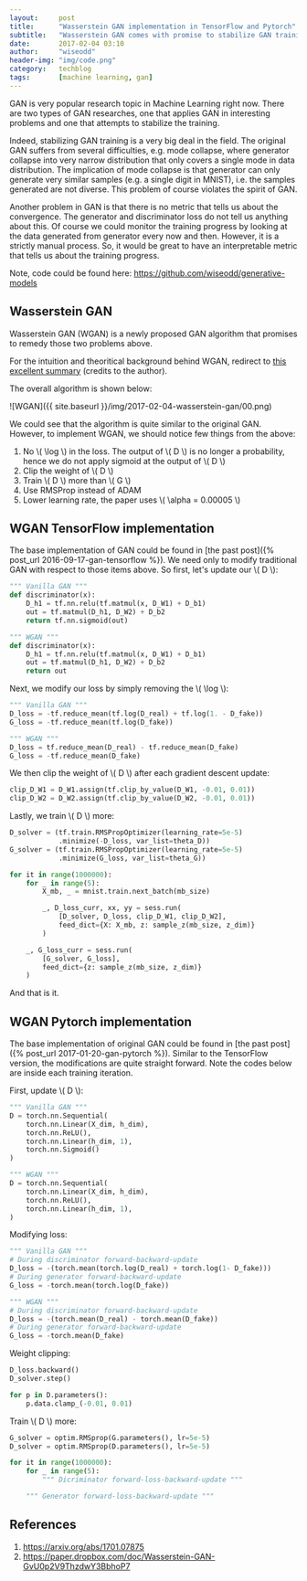 ```yaml
---
layout:     post
title:      "Wasserstein GAN implementation in TensorFlow and Pytorch"
subtitle:   "Wasserstein GAN comes with promise to stabilize GAN training and abolish mode collapse problem in GAN."
date:       2017-02-04 03:10
author:     "wiseodd"
header-img: "img/code.png"
category:   techblog
tags:       [machine learning, gan]
---
```


GAN is very popular research topic in Machine Learning right now. There are two types of GAN researches, one that applies GAN in interesting problems and one that attempts to stabilize the training.

Indeed, stabilizing GAN training is a very big deal in the field. The original GAN suffers from several difficulties, e.g. mode collapse, where generator collapse into very narrow distribution that only covers a single mode in data distribution. The implication of mode collapse is that generator can only generate very similar samples (e.g. a single digit in MNIST), i.e. the samples generated are not diverse. This problem of course violates the spirit of GAN.

Another problem in GAN is that there is no metric that tells us about the convergence. The generator and discriminator loss do not tell us anything about this. Of course we could monitor the training progress by looking at the data generated from generator every now and then. However, it is a strictly manual process. So, it would be great to have an interpretable metric that tells us about the training progress.

Note, code could be found here: <https://github.com/wiseodd/generative-models>

<h2 class="section-heading">Wasserstein GAN</h2>

Wasserstein GAN (WGAN) is a newly proposed GAN algorithm that promises to remedy those two problems above.

For the intuition and theoritical background behind WGAN, redirect to [this excellent summary](https://paper.dropbox.com/doc/Wasserstein-GAN-GvU0p2V9ThzdwY3BbhoP7) (credits to the author).

The overall algorithm is shown below:

![WGAN]({{ site.baseurl }}/img/2017-02-04-wasserstein-gan/00.png)

We could see that the algorithm is quite similar to the original GAN. However, to implement WGAN, we should notice few things from the above:

1. No \\( \log \\) in the loss. The output of \\( D \\) is no longer a probability, hence we do not apply sigmoid at the output of \\( D \\)
2. Clip the weight of \\( D \\)
3. Train \\( D \\) more than \\( G \\)
4. Use RMSProp instead of ADAM
5. Lower learning rate, the paper uses \\( \alpha = 0.00005 \\)

<h2 class="section-heading">WGAN TensorFlow implementation</h2>

The base implementation of GAN could be found in [the past post]({% post_url 2016-09-17-gan-tensorflow %}). We need only to modify traditional GAN with respect to those items above. So first, let's update our \\( D \\):

``` python
""" Vanilla GAN """
def discriminator(x):
    D_h1 = tf.nn.relu(tf.matmul(x, D_W1) + D_b1)
    out = tf.matmul(D_h1, D_W2) + D_b2
    return tf.nn.sigmoid(out)

""" WGAN """
def discriminator(x):
    D_h1 = tf.nn.relu(tf.matmul(x, D_W1) + D_b1)
    out = tf.matmul(D_h1, D_W2) + D_b2
    return out
```

Next, we modify our loss by simply removing the \\( \log \\):

``` python
""" Vanilla GAN """
D_loss = -tf.reduce_mean(tf.log(D_real) + tf.log(1. - D_fake))
G_loss = -tf.reduce_mean(tf.log(D_fake))

""" WGAN """
D_loss = tf.reduce_mean(D_real) - tf.reduce_mean(D_fake)
G_loss = -tf.reduce_mean(D_fake)
```

We then clip the weight of \\( D \\) after each gradient descent update:

``` python
clip_D_W1 = D_W1.assign(tf.clip_by_value(D_W1, -0.01, 0.01))
clip_D_W2 = D_W2.assign(tf.clip_by_value(D_W2, -0.01, 0.01))
```

Lastly, we train \\( D \\) more:

``` python
D_solver = (tf.train.RMSPropOptimizer(learning_rate=5e-5)
            .minimize(-D_loss, var_list=theta_D))
G_solver = (tf.train.RMSPropOptimizer(learning_rate=5e-5)
            .minimize(G_loss, var_list=theta_G))

for it in range(1000000):
    for _ in range(5):
        X_mb, _ = mnist.train.next_batch(mb_size)

        _, D_loss_curr, xx, yy = sess.run(
            [D_solver, D_loss, clip_D_W1, clip_D_W2],
            feed_dict={X: X_mb, z: sample_z(mb_size, z_dim)}
        )

    _, G_loss_curr = sess.run(
        [G_solver, G_loss],
        feed_dict={z: sample_z(mb_size, z_dim)}
    )
```

And that is it.

<h2 class="section-heading">WGAN Pytorch implementation</h2>

The base implementation of original GAN could be found in [the past post]({% post_url 2017-01-20-gan-pytorch %}). Similar to the TensorFlow version, the modifications are quite straight forward. Note the codes below are inside each training iteration.

First, update \\( D \\):

``` python
""" Vanilla GAN """
D = torch.nn.Sequential(
    torch.nn.Linear(X_dim, h_dim),
    torch.nn.ReLU(),
    torch.nn.Linear(h_dim, 1),
    torch.nn.Sigmoid()
)

""" WGAN """
D = torch.nn.Sequential(
    torch.nn.Linear(X_dim, h_dim),
    torch.nn.ReLU(),
    torch.nn.Linear(h_dim, 1),
)
```

Modifying loss:

``` python
""" Vanilla GAN """
# During discriminator forward-backward-update
D_loss = -(torch.mean(torch.log(D_real) + torch.log(1- D_fake)))
# During generator forward-backward-update
G_loss = -torch.mean(torch.log(D_fake))

""" WGAN """
# During discriminator forward-backward-update
D_loss = -(torch.mean(D_real) - torch.mean(D_fake))
# During generator forward-backward-update
G_loss = -torch.mean(D_fake)
```

Weight clipping:

``` python
D_loss.backward()
D_solver.step()

for p in D.parameters():
    p.data.clamp_(-0.01, 0.01)
```

Train \\( D \\) more:

``` python
G_solver = optim.RMSprop(G.parameters(), lr=5e-5)
D_solver = optim.RMSprop(D.parameters(), lr=5e-5)

for it in range(1000000):
    for _ in range(5):
        """ Dicriminator forward-loss-backward-update """

    """ Generator forward-loss-backward-update """
```

<h2 class="section-heading">References</h2>

1. <https://arxiv.org/abs/1701.07875>
2. <https://paper.dropbox.com/doc/Wasserstein-GAN-GvU0p2V9ThzdwY3BbhoP7>